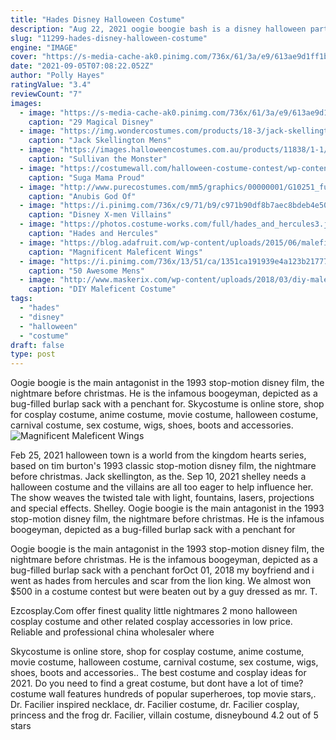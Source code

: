 ```yaml
---
title: "Hades Disney Halloween Costume"
description: "Aug 22, 2021 oogie boogie bash is a disney halloween party at disneyland resorts california adventure (dca) theme park in september and october. This guide reviews the event, share photos, info &"
slug: "11299-hades-disney-halloween-costume"
engine: "IMAGE"
cover: "https://s-media-cache-ak0.pinimg.com/736x/61/3a/e9/613ae9d1ff1bbe6534496b6d76d725a3--disney-hades-costume-hades-costume-diy.jpg"
date: "2021-09-05T07:08:22.052Z"
author: "Polly Hayes"
ratingValue: "3.4"
reviewCount: "7"
images:
  - image: "https://s-media-cache-ak0.pinimg.com/736x/61/3a/e9/613ae9d1ff1bbe6534496b6d76d725a3--disney-hades-costume-hades-costume-diy.jpg"
    caption: "29 Magical Disney"
  - image: "https://img.wondercostumes.com/products/18-3/jack-skellington-mens-costume.jpg"
    caption: "Jack Skellington Mens"
  - image: "https://images.halloweencostumes.com.au/products/11838/1-1/sullivan-the-monster-costume.jpg"
    caption: "Sullivan the Monster"
  - image: "https://costumewall.com/halloween-costume-contest/wp-content/uploads/2018/10/IMG_20181028_101459_550-0-e1540875961855.jpg"
    caption: "Suga Mama Proud"
  - image: "http://www.purecostumes.com/mm5/graphics/00000001/G10251_full_1.jpg"
    caption: "Anubis God Of"
  - image: "https://i.pinimg.com/736x/c9/71/b9/c971b90df8b7aec8bdeb4e50c4269d4a--disney-villain-costumes-disney-cosplay.jpg"
    caption: "Disney X-men Villains"
  - image: "https://photos.costume-works.com/full/hades_and_hercules3.jpg"
    caption: "Hades and Hercules"
  - image: "https://blog.adafruit.com/wp-content/uploads/2015/06/maleficent-costume-1.jpg"
    caption: "Magnificent Maleficent Wings"
  - image: "https://i.pinimg.com/736x/13/51/ca/1351ca191939e4a123b21777d865bfdb.jpg"
    caption: "50 Awesome Mens"
  - image: "http://www.maskerix.com/wp-content/uploads/2018/03/diy-maleficent-costume-your-costume-idea-for-halloween-mardi-gras-and-carnival.jpg"
    caption: "DIY Maleficent Costume"
tags:
  - "hades"
  - "disney"
  - "halloween"
  - "costume"
draft: false
type: post
---
```


Oogie boogie is the main antagonist in the 1993 stop-motion disney film, the nightmare before christmas. He is the infamous boogeyman, depicted as a bug-filled burlap sack with a penchant for. Skycostume is online store, shop for cosplay costume, anime costume, movie costume, halloween costume, carnival costume, sex costume, wigs, shoes, boots and accessories.
![Magnificent Maleficent Wings](https://blog.adafruit.com/wp-content/uploads/2015/06/maleficent-costume-1.jpg "Magnificent Maleficent Wings")

Feb 25, 2021 halloween town is a world from the kingdom hearts series, based on tim burton&#39;s 1993 classic stop-motion disney film, the nightmare before christmas. Jack skellington, as the. Sep 10, 2021 shelley needs a halloween costume and the villains are all too eager to help influence her. The show weaves the twisted tale with light, fountains, lasers, projections and special effects. Shelley. Oogie boogie is the main antagonist in the 1993 stop-motion disney film, the nightmare before christmas. He is the infamous boogeyman, depicted as a bug-filled burlap sack with a penchant for
<!--inArticleAds-->

<!--galleryOne-->

Oogie boogie is the main antagonist in the 1993 stop-motion disney film, the nightmare before christmas. He is the infamous boogeyman, depicted as a bug-filled burlap sack with a penchant forOct 01, 2018 my boyfriend and i went as hades from hercules and scar from the lion king. We almost won $500 in a costume contest but were beaten out by a guy dressed as mr. T.
<!--inArticleAds-->

<!--galleryTwo-->

Ezcosplay.Com offer finest quality little nightmares 2 mono halloween cosplay costume and other related cosplay accessories in low price. Reliable and professional china wholesaler where
<!--galleryThree-->

Skycostume is online store, shop for cosplay costume, anime costume, movie costume, halloween costume, carnival costume, sex costume, wigs, shoes, boots and accessories.. The best costume and cosplay ideas for 2021. Do you need to find a great costume, but dont have a lot of time? costume wall features hundreds of popular superheroes, top movie stars,. Dr. Facilier inspired necklace, dr. Facilier costume, dr. Facilier cosplay, princess and the frog dr. Facilier, villain costume, disneybound 4.2 out of 5 stars